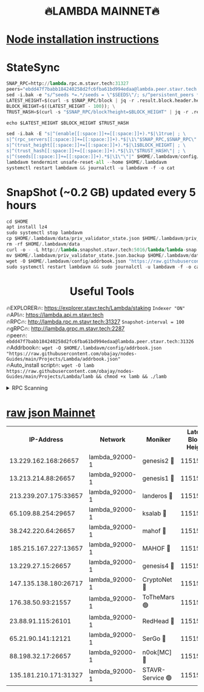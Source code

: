 <h1 align="center"> 🔥LAMBDA MAINNET🔥</h1>


[Node installation instructions](https://github.com/obajay/nodes-Guides/tree/main/Projects/Lambda)
=


# StateSync
```python
SNAP_RPC=http://lambda.rpc.m.stavr.tech:31327
peers="ebdd47f7babb184240258d2fc6fba61bd994edaa@lambda.peer.stavr.tech:31326" 
sed -i.bak -e "s/^seeds *=.*/seeds = \"$SEEDS\"/; s/^persistent_peers *=.*/persistent_peers = \"$PEERS\"/" $HOME/.lambdavm/config/config.toml
LATEST_HEIGHT=$(curl -s $SNAP_RPC/block | jq -r .result.block.header.height); \
BLOCK_HEIGHT=$((LATEST_HEIGHT - 100)); \
TRUST_HASH=$(curl -s "$SNAP_RPC/block?height=$BLOCK_HEIGHT" | jq -r .result.block_id.hash)

echo $LATEST_HEIGHT $BLOCK_HEIGHT $TRUST_HASH

sed -i.bak -E "s|^(enable[[:space:]]+=[[:space:]]+).*$|\1true| ; \
s|^(rpc_servers[[:space:]]+=[[:space:]]+).*$|\1\"$SNAP_RPC,$SNAP_RPC\"| ; \
s|^(trust_height[[:space:]]+=[[:space:]]+).*$|\1$BLOCK_HEIGHT| ; \
s|^(trust_hash[[:space:]]+=[[:space:]]+).*$|\1\"$TRUST_HASH\"| ; \
s|^(seeds[[:space:]]+=[[:space:]]+).*$|\1\"\"|" $HOME/.lambdavm/config/config.toml
lambdavm tendermint unsafe-reset-all --home $HOME/.lambdavm
systemctl restart lambdavm && journalctl -u lambdavm -f -o cat

```
# SnapShot (~0.2 GB) updated every 5 hours
```python
cd $HOME
apt install lz4
sudo systemctl stop lambdavm
cp $HOME/.lambdavm/data/priv_validator_state.json $HOME/.lambdavm/priv_validator_state.json.backup
rm -rf $HOME/.lambdavm/data
curl -o - -L http://lambda.snapshot.stavr.tech:5016/lambda/lambda-snap.tar.lz4 | lz4 -c -d - | tar -x -C $HOME/.lambdavm --strip-components 2
mv $HOME/.lambdavm/priv_validator_state.json.backup $HOME/.lambdavm/data/priv_validator_state.json
wget -O $HOME/.lambdavm/config/addrbook.json "https://raw.githubusercontent.com/obajay/nodes-Guides/main/Projects/Lambda/addrbook.json"
sudo systemctl restart lambdavm && sudo journalctl -u lambdavm -f -o cat
```
 <h1 align="center"> Useful Tools</h1>

🔥EXPLORER🔥:      https://explorer.stavr.tech/Lambda/staking	        `Indexer "ON"` \
🔥API🔥: 			 		 https://lambda.api.m.stavr.tech \
🔥RPC🔥:           http://lambda.rpc.m.stavr.tech:31327	              `Snapshot-interval = 100` \
🔥gRPC🔥:          http://lambda.grpc.m.stavr.tech:2287 \
🔥peer🔥:					 `ebdd47f7babb184240258d2fc6fba61bd994edaa@lambda.peer.stavr.tech:31326` \
🔥Addrbook🔥:    ```wget -O $HOME/.lambdavm/config/addrbook.json "https://raw.githubusercontent.com/obajay/nodes-Guides/main/Projects/Lambda/addrbook.json"``` \
🔥Auto_install script🔥: ```wget -O lamb https://raw.githubusercontent.com/obajay/nodes-Guides/main/Projects/Lambda/lamb && chmod +x lamb && ./lamb```


<details>
<summary>RPC Scanning</summary>

<h2 align="center"> We scan nodes in real time every 4 hours. And we provide the final result of RPC endpoints.
We cannot influence the operation of these nodes in any way. </h2>


```python
If Voting Power is higher than 0 --> then the Node is a validator of the network and may be subject to attack and be a potential threat to the chain.
```
```python
We marked such validators with a red symbol
```

</details>

[raw json Mainnet](https://rpc-check.lambm.stavr.tech/lambm/rpc-lambm-result.json)
=


<table><tr><th>IP-Address</th><th>Network</th><th>Moniker</th><th>Latest Block Height</th><th>Earliest Block Height</th><th>Catching Up</th><th>Tx Index</th><th>Voting Power</th><th>Scan Time</th></tr><tr><td>13.229.162.168:26657</td><td>lambda_92000-1</td><td>genesis2 🔴</td><td>11515378</td><td>1</td><td>False</td><td>on</td><td>16878690</td><td>2024-02-03T11:02:05.952211447UTC</td></tr><tr><td>13.213.214.88:26657</td><td>lambda_92000-1</td><td>genesis1 🔴</td><td>11515379</td><td>1</td><td>False</td><td>on</td><td>107835</td><td>2024-02-03T11:02:10.979954125UTC</td></tr><tr><td>213.239.207.175:33657</td><td>lambda_92000-1</td><td>landeros 🔴</td><td>11515375</td><td>8136001</td><td>False</td><td>off</td><td>1428683</td><td>2024-02-03T11:02:00.304601249UTC</td></tr><tr><td>65.109.88.254:29657</td><td>lambda_92000-1</td><td>ksalab 🔴</td><td>11515380</td><td>8715001</td><td>False</td><td>on</td><td>510465</td><td>2024-02-03T11:02:14.195657629UTC</td></tr><tr><td>38.242.220.64:26657</td><td>lambda_92000-1</td><td>mahof 🔴</td><td>11515373</td><td>10131001</td><td>False</td><td>off</td><td>770350</td><td>2024-02-03T11:01:53.806681818UTC</td></tr><tr><td>185.215.167.227:13657</td><td>lambda_92000-1</td><td>MAHOF 🔴</td><td>11515379</td><td>10134001</td><td>False</td><td>on</td><td>2051510</td><td>2024-02-03T11:02:09.722022503UTC</td></tr><tr><td>13.229.27.15:26657</td><td>lambda_92000-1</td><td>genesis4 🔴</td><td>11515379</td><td>11043001</td><td>False</td><td>on</td><td>9665448</td><td>2024-02-03T11:02:09.326424470UTC</td></tr><tr><td>147.135.138.180:26717</td><td>lambda_92000-1</td><td>CryptoNet 🔴</td><td>11515379</td><td>11383001</td><td>False</td><td>off</td><td>767422</td><td>2024-02-03T11:02:11.260078321UTC</td></tr><tr><td>176.38.50.93:21557</td><td>lambda_92000-1</td><td>ToTheMars 🟢</td><td>11515380</td><td>11395001</td><td>False</td><td>on</td><td>0</td><td>2024-02-03T11:02:17.431729298UTC</td></tr><tr><td>23.88.91.115:26101</td><td>lambda_92000-1</td><td>RedHead 🔴</td><td>11515375</td><td>11415375</td><td>False</td><td>off</td><td>553202</td><td>2024-02-03T11:02:00.530595043UTC</td></tr><tr><td>65.21.90.141:12121</td><td>lambda_92000-1</td><td>SerGo 🔴</td><td>11515380</td><td>11415380</td><td>False</td><td>off</td><td>10612027</td><td>2024-02-03T11:02:17.841963257UTC</td></tr><tr><td>88.198.32.17:26657</td><td>lambda_92000-1</td><td>n0ok[MC] 🔴</td><td>11515381</td><td>11415381</td><td>False</td><td>off</td><td>1578630</td><td>2024-02-03T11:02:21.004453833UTC</td></tr><tr><td>135.181.210.171:31327</td><td>lambda_92000-1</td><td>STAVR-Service 🟢</td><td>11515380</td><td>11513501</td><td>False</td><td>on</td><td>0</td><td>2024-02-03T11:02:13.779699490UTC</td></tr></table>
